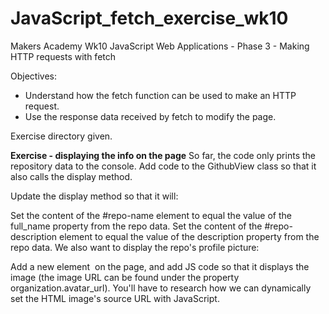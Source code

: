 # JavaScript_fetch_exercise_wk10
Makers Academy Wk10 JavaScript Web Applications - Phase 3 - Making HTTP requests with fetch

Objectives:
- Understand how the fetch function can be used to make an HTTP request.
- Use the response data received by fetch to modify the page.

Exercise directory given.

**Exercise - displaying the info on the page**
So far, the code only prints the repository data to the console. Add code to the GithubView class so that it also calls the display method.

Update the display method so that it will:

Set the content of the #repo-name element to equal the value of the full_name property from the repo data.
Set the content of the #repo-description element to equal the value of the description property from the repo data.
We also want to display the repo's profile picture:

Add a new element <img> on the page, and add JS code so that it displays the image (the image URL can be found under the property organization.avatar_url). You'll have to research how we can dynamically set the HTML image's source URL with JavaScript.
